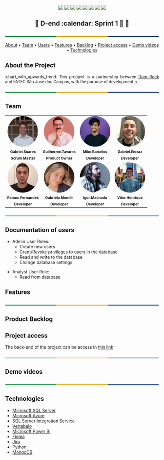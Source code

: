 <html>
  <body>
     <p align="center"> <img src="https://img.shields.io/badge/Vertabelo-0678BE?style=for-the-badge&logo=Vertabelo&logoColor=white"> <img src="https://img.shields.io/badge/PowerBI-F2C811?style=for-the-badge&logo=Power%20BI&logoColor=white"> <img src="https://img.shields.io/badge/Figma-F24E1E?style=for-the-badge&logo=figma&logoColor=white"> <img src="https://img.shields.io/badge/Python-006400?style=for-the-badge&logo=Python&logoColor=white"> <img src="https://img.shields.io/badge/MongoDB-228B22?style=for-the-badge&logo=MongoDB&logoColor=white"> <img src="https://img.shields.io/badge/Microsoft SQL Server-cc6600?style=for-the-badge&logo=microsoft%20sql%20server&logoColor=white"> <img src="https://img.shields.io/badge/Microsoft Azure-3366cc?style=for-the-badge&logo=Microsoft Azure&logoColor=white"> <img src="https://img.shields.io/badge/jira-%230A0FFF.svg?style=for-the-badge&logo=jira&logoColor=white"></p>
    
   
  <h2 align="center"> 🚧 D-end :calendar:  Sprint 1 🚀 🚧 </h2>
  
  <p align="center"> <img src="https://github.com/guiftavares/Registro-de-Livros/blob/main/Group%2040linha.png"></p>
    
 <p align="center">
 <a href="#-about-the-project">About</a> •
 <a href="#-team">Team</a> •
 <a href="#-documentation-of-users">Users</a> •
 <a href="#-features">Features</a> •
 <a href="#-product-backlog">Backlog</a> •
 <a href="#-project-access">Project access</a> • 
 <a href="#-demo-videos">Demo videos</a> • 
 <a href="#-technologies">Technologies</a>
 </p>
 
 <h2 style="font-family:roboto;"> About the Project</h2>
 <p align="justify" style="font-family:roboto;"> :chart_with_upwards_trend: This procject is a partnership between <a href="https://www.domrock.net/">Dom Rock</a> and FATEC São José dos Campos, with the purpose of development a.</p>
 
 <p align="center"> <img src="https://github.com/guiftavares/Registro-de-Livros/blob/main/Group%2040linha.png"></p>
 
 <h2 style="font-family:roboto;"> Team</h2>
  <table align="center">
  <tr>
    <td align="center"><a href="https://www.linkedin.com/in/gabrielsoaresgoncalves/"><img style="border-radius: 50%;" src="https://github.com/GabrielSG20/API4Sem2021/blob/documentation/images/GabrielSoares.jfif" width="100px;" alt=""/><br /><sub><b>Gabriel Soares</b></sub></a><br/><sub><b>Scrum Master</b></sub></td>
     <td align="center"><a href="https://www.linkedin.com/in/guilhermeftavares/"><img style="border-radius: 50%;" src="https://github.com/GabrielSG20/API4Sem2021/blob/documentation/images/GuilhermeTavares.png" width="100px;" alt=""/><br/><sub><b>Guilherme Tavares</b></sub></a><br/><sub><b>Product Owner</b></sub></td>
    <td align="center"><a href="https://www.linkedin.com/in/mike-barcelos-b4648016a/"><img style="border-radius: 50%;" src="https://github.com/GabrielSG20/API4Sem2021/blob/documentation/images/MikeBarcelos.jfif" width="100px;" alt=""/><br /><sub><b>Mike Barcelos</b></sub></a><br/><sub><b>Developer</b></sub></td>
    <td align="center"><a href="https://www.linkedin.com/in/gabrielferraz01/"><img style="border-radius: 50%;" src="https://github.com/API6Sem22/API6Doc/blob/main/images/GabrielH.jpg" width="100px;" alt=""/><br /><sub><b>Gabriel Ferraz</b></sub></a><br/><sub><b>Developer</b></sub></td>
  </tr>
  <tr>
  <td align="center"><a href="https://www.linkedin.com/in/ramon-fernandes-19244a1ab/"><img style="border-radius: 50%;" src="https://github.com/GabrielSG20/API4Sem2021/blob/documentation/images/RamonFernandes.jfif" width="100px;" alt=""/><br /><sub><b>Ramon Fernandes</b></sub></a><br/><sub><b>Developer</b></sub></td>
   <td align="center"><a href="https://www.linkedin.com/in/gabriela-momilli-105b1a184/"><img style="border-radius: 50%;" src="https://github.com/API6Sem22/API6Doc/blob/main/images/GabrielaMomilli.jpeg" width="100px;" alt=""/><br /><sub><b>Gabriela Momilli</b></sub></a><br/><sub><b>Developer</b></sub></td>    
   <td align="center"><a href="https://www.linkedin.com/in/igor-m-machado/"><img style="border-radius: 50%;" src="https://github.com/API6Sem22/API6Doc/blob/main/images/IgorM.jpg" width="100px;" alt=""/><br /><sub><b>Igor Machado</b></sub></a><br/><sub><b>Developer</b></sub></td>  
   <td align="center"><a href="https://www.linkedin.com/in/vitorhspereira/"><img style="border-radius: 50%;" src="https://github.com/API6Sem22/API6Doc/blob/main/images/VitorH.jpg" width="100px;" alt=""/><br /><sub><b>Vitor Henrique</b></sub></a><br/><sub><b>Developer</b></sub></td>  
  </tr>
</table>
    
  <p align="center"> <img src="https://github.com/guiftavares/Registro-de-Livros/blob/main/Group%2040linha.png"></p>
  
  <h2 style="font-family:roboto;"> Documentation of users</h2>
    
  <ul>
    <li> Admin User Roles:
    <ul>
      <li> Create new users </li>
      <li> Grant/Revoke privileges to users in the database </li>
      <li> Read and write to the database </li>
      <li> Change database settings </li>
      </ul></li>
  </ul>
    
  <ul>
    <li> Analyst User Role:
    <ul>
      <li> Read from database </li>
      </ul></li>
   </ul>

  <h2 style="font-family:roboto;"> Features</h2>
  
  <p align="center"> <img src="https://github.com/guiftavares/Registro-de-Livros/blob/main/Group%2040linha.png"></p>
  
  <h2 style="font-family:roboto;"> Product Backlog</h2>
 
  <h2 style="font-family:roboto;"> Project access</h2>
    <p>The back-end of the project can be access in <a href="https://github.com/API6Sem22/API6Back">this link</a>.</p>
    
    
<p align="center"> <img src="https://github.com/guiftavares/Registro-de-Livros/blob/main/Group%2040linha.png"></p>
 
<h2 style="font-family:roboto;"> Demo videos</h2>
  
  <p align="center"> <img src="https://github.com/guiftavares/Registro-de-Livros/blob/main/Group%2040linha.png"></p>
  
  <h2 style="font-family:roboto;"> Technologies</h2>
  
   * [Microsoft SQL Server](https://www.microsoft.com/pt-br/sql-server/sql-server-2019)
   * [Microsoft Azure](https://azure.microsoft.com/pt-br/)
   * [SQL Server Integration Service](https://docs.microsoft.com/pt-br/sql/integration-services/sql-server-integration-services?view=sql-server-ver15)
   * [Vertabelo](https://vertabelo.com/)
   * [Microsoft Power BI](https://powerbi.microsoft.com/pt-br/)
   * [Figma](https://www.figma.com/)  
   * [Jira](https://www.atlassian.com/br/software/jira)
   * [Python](https://www.python.org/)
   * [MongoDB](https://www.mongodb.com/pt-br)
    
  </body>
 <html>
